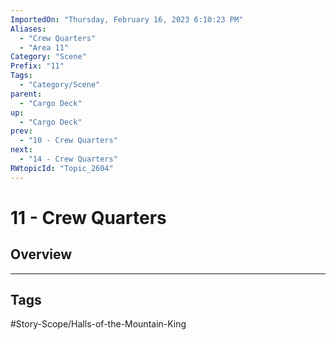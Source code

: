 ```yaml
---
ImportedOn: "Thursday, February 16, 2023 6:10:23 PM"
Aliases:
  - "Crew Quarters"
  - "Area 11"
Category: "Scene"
Prefix: "11"
Tags:
  - "Category/Scene"
parent:
  - "Cargo Deck"
up:
  - "Cargo Deck"
prev:
  - "10 - Crew Quarters"
next:
  - "14 - Crew Quarters"
RWtopicId: "Topic_2604"
---
```

# 11 - Crew Quarters
## Overview

---
## Tags
#Story-Scope/Halls-of-the-Mountain-King

